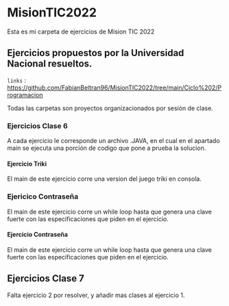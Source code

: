 # MisionTIC2022

Esta es mi carpeta de ejercicios de Mision TIC 2022


## Ejercicios propuestos por la Universidad Nacional resueltos.

`links` : <https://github.com/FabianBeltran96/MisionTIC2022/tree/main/Ciclo%202/Programacion>

Todas las carpetas son proyectos organizacionados por sesión de clase.

### Ejercicios Clase 6
A cada ejercicio le corresponde un archivo .JAVA, en el cual en el apartado main se ejecuta una porción de codigo
que pone a prueba la solucion.

#### Ejercicio Triki
El main de este ejercicio corre una version del juego triki en consola.

### Ejericico Contraseña
El main de este ejercicio corre un while loop hasta que genera una clave fuerte con las especificaciones que piden en el ejercicio.

#### Ejercicio Contraseña
El main de este ejercicio corre un while loop hasta que genera una clave fuerte con las especificaciones que piden en el ejercicio.

## Ejercicios Clase 7
Falta ejercicio 2 por resolver, y añadir mas clases al ejercicio 1.

